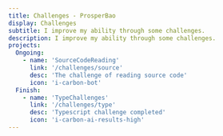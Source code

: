 ```yaml
---
title: Challenges - ProsperBao
display: Challenges
subtitle: I improve my ability through some challenges.
description: I improve my ability through some challenges.
projects:
  Ongoing:
    - name: 'SourceCodeReading'
      link: '/challenges/source'
      desc: 'The challenge of reading source code'
      icon: 'i-carbon-bot'
  Finish:
    - name: 'TypeChallenges'
      link: '/challenges/type'
      desc: 'Typescript challenge completed'
      icon: 'i-carbon-ai-results-high'
---
```


<list-projects :projects="frontmatter.projects"></list-projects>
